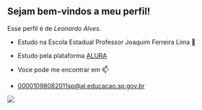 ## Sejam bem-vindos a meu perfil!

Esse perfil é de *Leonardo Alves*.
- Estudo na Escola Estadual Professor Joaquim Ferreira Lima 🏫
- Estudo pela plataforma [ALURA](www.alura.com.br)

- Voce pode me encontrar em 📫
- 00001098082011sp@al.educacao.sp.gov.br

![](https://media1.tenor.com/m/2SZIIWvssBQAAAAd/lego-movie-2-emmet-mouth-open-wide.gif)
